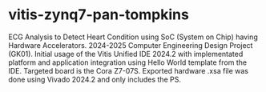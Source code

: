 # vitis-zynq7-pan-tompkins
ECG Analysis to Detect Heart Condition using SoC (System on Chip) having Hardware Accelerators. 2024-2025 Computer Engineering Design Project (GK01). Initial usage of the Vitis Unified IDE 2024.2 with implementated platform and application integration using Hello World template from the IDE. Targeted board is the Cora Z7-07S. Exported hardware .xsa file was done using Vivado 2024.2 and only includes the PS.
